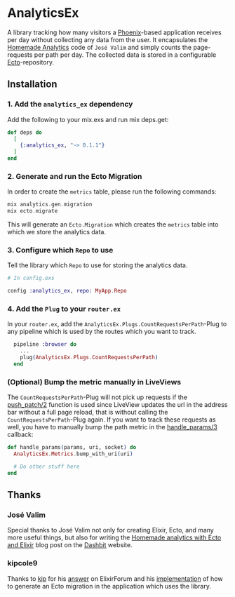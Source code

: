 # AnalyticsEx

A library tracking how many visitors a [Phoenix](https://github.com/phoenixframework/phoenix)-based application receives per day without collecting any data from the user. It encapsulates the [Homemade Analytics](https://dashbit.co/blog/homemade-analytics-with-ecto-and-elixir) code of `José Valim` and simply counts the page-requests per path per day. The collected data is stored in a configurable [Ecto](https://github.com/elixir-ecto/ecto)-repository.

## Installation

### 1. Add the `analytics_ex` dependency
Add the following to your mix.exs and run mix deps.get:
```elixir
def deps do
  [
    {:analytics_ex, "~> 0.1.1"}
  ]
end
```

### 2. Generate and run the Ecto Migration
In order to create the `metrics` table, please run the following commands:

```elixir
mix analytics.gen.migration
mix ecto.migrate
```

This will generate an `Ecto.Migration` which creates the `metrics` table into which we store the analytics data.

### 3. Configure which `Repo` to use
Tell the library which `Repo` to use for storing the analytics data.
```elixir
# In config.exs

config :analytics_ex, repo: MyApp.Repo
```

### 4. Add the `Plug` to your `router.ex`
In your `router.ex`, add the `AnalyticsEx.Plugs.CountRequestsPerPath`-Plug to any pipeline which is used by the routes which you want to track.

```elixir
  pipeline :browser do
    ...
    plug(AnalyticsEx.Plugs.CountRequestsPerPath)
  end
```

### (Optional) Bump the metric manually in LiveViews
The `CountRequestsPerPath`-Plug will not pick up requests if the [push_patch/2](https://hexdocs.pm/phoenix_live_view/Phoenix.LiveView.html?#push_patch/2) function is used since LiveView updates the url in the address bar without a full page reload, that is without calling the `CountRequestsPerPath`-Plug again. If you want to track these requests as well, you have to manually bump the path metric in the [handle_params/3](https://hexdocs.pm/phoenix_live_view/Phoenix.LiveView.html?#c:handle_params/3) callback:

```elixir
def handle_params(params, uri, socket) do
  AnalyticsEx.Metrics.bump_with_uri(uri)

  # Do other stuff here
end
```

## Thanks

### José Valim
Special thanks to José Valim not only for creating Elixir, Ecto, and many more useful things, but also for writing the [Homemade analytics with Ecto and Elixir](https://dashbit.co/blog/homemade-analytics-with-ecto-and-elixir) blog post on the [Dashbit](https://dasbit.co) website.

### kipcole9
Thanks to [kip](https://elixirforum.com/u/kip/summary) for his [answer](https://elixirforum.com/t/how-to-run-migrations-that-are-in-a-library/26811/9?u=pjullrich) on ElixirForum and his [implementation](https://github.com/kipcole9/money_sql/blob/master/lib/mix/tasks/money_postgres_migration.ex) of how to generate an Ecto migration in the application which uses the library.
